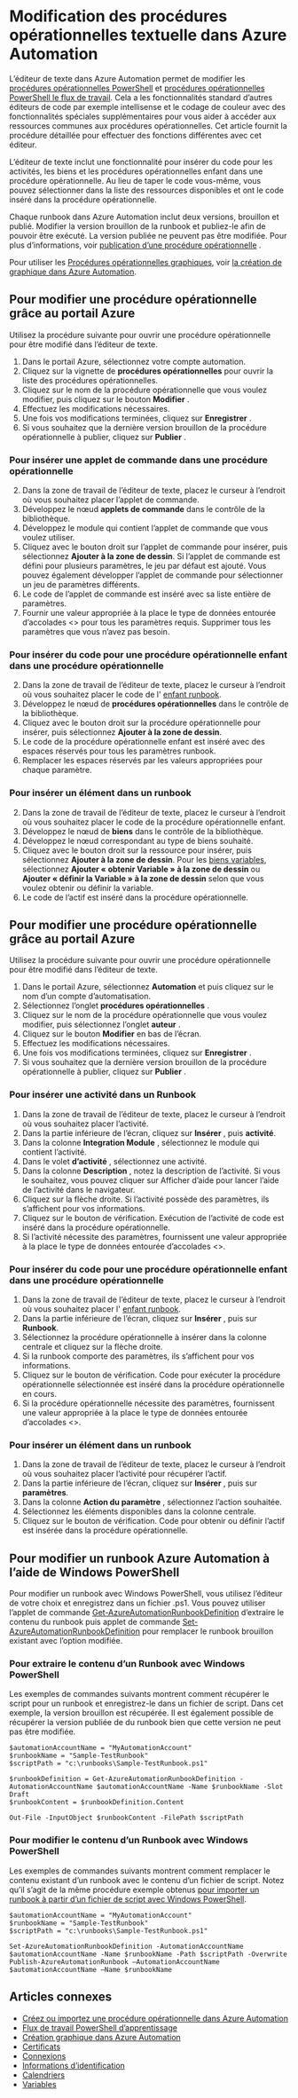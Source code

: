<properties 
    pageTitle="Modification des procédures opérationnelles textuelle dans Azure Automation"
    description="Cet article fournit des procédures différentes pour l’utilisation de PowerShell et flux de travail PowerShell procédures opérationnelles dans Azure Automation à l’aide de l’éditeur de texte."
    services="automation"
    documentationCenter=""
    authors="mgoedtel"
    manager="stevenka"
    editor="tysonn" />
<tags 
    ms.service="automation"
    ms.devlang="na"
    ms.topic="article"
    ms.tgt_pltfrm="na"
    ms.workload="infrastructure-services"
    ms.date="02/23/2016"
    ms.author="magoedte;bwren" />

# <a name="editing-textual-runbooks-in-azure-automation"></a>Modification des procédures opérationnelles textuelle dans Azure Automation

L’éditeur de texte dans Azure Automation permet de modifier les [procédures opérationnelles PowerShell](automation-runbook-types.md#powershell-runbooks) et [procédures opérationnelles PowerShell le flux de travail](automation-runbook-types.md#powershell-workflow-runbooks). Cela a les fonctionnalités standard d’autres éditeurs de code par exemple intellisense et le codage de couleur avec des fonctionnalités spéciales supplémentaires pour vous aider à accéder aux ressources communes aux procédures opérationnelles.  Cet article fournit la procédure détaillée pour effectuer des fonctions différentes avec cet éditeur.

L’éditeur de texte inclut une fonctionnalité pour insérer du code pour les activités, les biens et les procédures opérationnelles enfant dans une procédure opérationnelle. Au lieu de taper le code vous-même, vous pouvez sélectionner dans la liste des ressources disponibles et ont le code inséré dans la procédure opérationnelle.

Chaque runbook dans Azure Automation inclut deux versions, brouillon et publié. Modifier la version brouillon de la runbook et publiez-le afin de pouvoir être exécuté. La version publiée ne peuvent pas être modifiée. Pour plus d’informations, voir [publication d’une procédure opérationnelle](automation-creating-importing-runbook.md#publishing-a-runbook) .

Pour utiliser les [Procédures opérationnelles graphiques](automation-runbook-types.md#graphical-runbooks), voir [la création de graphique dans Azure Automation](automation-graphical-authoring-intro.md).

## <a name="to-edit-a-runbook-with-the-azure-portal"></a>Pour modifier une procédure opérationnelle grâce au portail Azure

Utilisez la procédure suivante pour ouvrir une procédure opérationnelle pour être modifié dans l’éditeur de texte.

1. Dans le portail Azure, sélectionnez votre compte automation.
2. Cliquez sur la vignette de **procédures opérationnelles** pour ouvrir la liste des procédures opérationnelles.
3. Cliquez sur le nom de la procédure opérationnelle que vous voulez modifier, puis cliquez sur le bouton **Modifier** .
6. Effectuez les modifications nécessaires.
7. Une fois vos modifications terminées, cliquez sur **Enregistrer** .
8. Si vous souhaitez que la dernière version brouillon de la procédure opérationnelle à publier, cliquez sur **Publier** .

### <a name="to-insert-a-cmdlet-into-a-runbook"></a>Pour insérer une applet de commande dans une procédure opérationnelle

2. Dans la zone de travail de l’éditeur de texte, placez le curseur à l’endroit où vous souhaitez placer l’applet de commande.
3. Développez le nœud **applets de commande** dans le contrôle de la bibliothèque. 
3. Développez le module qui contient l’applet de commande que vous voulez utiliser.
4. Cliquez avec le bouton droit sur l’applet de commande pour insérer, puis sélectionnez **Ajouter à la zone de dessin**.  Si l’applet de commande est défini pour plusieurs paramètres, le jeu par défaut est ajouté.  Vous pouvez également développer l’applet de commande pour sélectionner un jeu de paramètres différents.
4. Le code de l’applet de commande est inséré avec sa liste entière de paramètres.
5. Fournir une valeur appropriée à la place le type de données entourée d’accolades <> pour tous les paramètres requis.  Supprimer tous les paramètres que vous n’avez pas besoin.

### <a name="to-insert-code-for-a-child-runbook-into-a-runbook"></a>Pour insérer du code pour une procédure opérationnelle enfant dans une procédure opérationnelle

2. Dans la zone de travail de l’éditeur de texte, placez le curseur à l’endroit où vous souhaitez placer le code de l' [enfant runbook](automation-child-runbooks.md).
3. Développez le nœud de **procédures opérationnelles** dans le contrôle de la bibliothèque. 
3. Cliquez avec le bouton droit sur la procédure opérationnelle pour insérer, puis sélectionnez **Ajouter à la zone de dessin**.
4. Le code de la procédure opérationnelle enfant est inséré avec des espaces réservés pour tous les paramètres runbook.
5. Remplacer les espaces réservés par les valeurs appropriées pour chaque paramètre.

### <a name="to-insert-an-asset-into-a-runbook"></a>Pour insérer un élément dans un runbook

2. Dans la zone de travail de l’éditeur de texte, placez le curseur à l’endroit où vous souhaitez placer le code de la procédure opérationnelle enfant.
3. Développez le nœud de **biens** dans le contrôle de la bibliothèque. 
4. Développez le nœud correspondant au type de biens souhaité.
3. Cliquez avec le bouton droit sur la ressource pour insérer, puis sélectionnez **Ajouter à la zone de dessin**.  Pour les [biens variables](automation-variables.md), sélectionnez **Ajouter « obtenir Variable » à la zone de dessin** ou **Ajouter « définir la Variable » à la zone de dessin** selon que vous voulez obtenir ou définir la variable.
4. Le code de l’actif est inséré dans la procédure opérationnelle.



## <a name="to-edit-a-runbook-with-the-azure-portal"></a>Pour modifier une procédure opérationnelle grâce au portail Azure

Utilisez la procédure suivante pour ouvrir une procédure opérationnelle pour être modifié dans l’éditeur de texte.

1. Dans le portail Azure, sélectionnez **Automation** et puis cliquez sur le nom d’un compte d’automatisation.
2. Sélectionnez l’onglet **procédures opérationnelles** .
3. Cliquez sur le nom de la procédure opérationnelle que vous voulez modifier, puis sélectionnez l’onglet **auteur** .
5. Cliquez sur le bouton **Modifier** en bas de l’écran.
6. Effectuez les modifications nécessaires.
7. Une fois vos modifications terminées, cliquez sur **Enregistrer** .
8. Si vous souhaitez que la dernière version brouillon de la procédure opérationnelle à publier, cliquez sur **Publier** .

### <a name="to-insert-an-activity-into-a-runbook"></a>Pour insérer une activité dans un Runbook

1. Dans la zone de travail de l’éditeur de texte, placez le curseur à l’endroit où vous souhaitez placer l’activité.
1. Dans la partie inférieure de l’écran, cliquez sur **Insérer** , puis **activité**.
1. Dans la colonne **Integration Module** , sélectionnez le module qui contient l’activité.
1. Dans le volet **d’activité** , sélectionnez une activité.
1. Dans la colonne **Description** , notez la description de l’activité. Si vous le souhaitez, vous pouvez cliquer sur Afficher d’aide pour lancer l’aide de l’activité dans le navigateur.
1. Cliquez sur la flèche droite.  Si l’activité possède des paramètres, ils s’affichent pour vos informations.
1. Cliquez sur le bouton de vérification.  Exécution de l’activité de code est inséré dans la procédure opérationnelle.
1. Si l’activité nécessite des paramètres, fournissent une valeur appropriée à la place le type de données entourée d’accolades <>.

### <a name="to-insert-code-for-a-child-runbook-into-a-runbook"></a>Pour insérer du code pour une procédure opérationnelle enfant dans une procédure opérationnelle

1. Dans la zone de travail de l’éditeur de texte, placez le curseur à l’endroit où vous souhaitez placer l' [enfant runbook](automation-child-runbooks.md).
2. Dans la partie inférieure de l’écran, cliquez sur **Insérer** , puis sur **Runbook**.
3. Sélectionnez la procédure opérationnelle à insérer dans la colonne centrale et cliquez sur la flèche droite.
4. Si la runbook comporte des paramètres, ils s’affichent pour vos informations.
5. Cliquez sur le bouton de vérification.  Code pour exécuter la procédure opérationnelle sélectionnée est inséré dans la procédure opérationnelle en cours.
7. Si la procédure opérationnelle nécessite des paramètres, fournissent une valeur appropriée à la place le type de données entourée d’accolades <>.

### <a name="to-insert-an-asset-into-a-runbook"></a>Pour insérer un élément dans un runbook

1. Dans la zone de travail de l’éditeur de texte, placez le curseur à l’endroit où vous souhaitez placer l’activité pour récupérer l’actif.
1. Dans la partie inférieure de l’écran, cliquez sur **Insérer** , puis sur **paramètres**.
1. Dans la colonne **Action du paramètre** , sélectionnez l’action souhaitée.
1. Sélectionnez les éléments disponibles dans la colonne centrale.
1. Cliquez sur le bouton de vérification.  Code pour obtenir ou définir l’actif est insérée dans la procédure opérationnelle.



## <a name="to-edit-an-azure-automation-runbook-using-windows-powershell"></a>Pour modifier un runbook Azure Automation à l’aide de Windows PowerShell

Pour modifier un runbook avec Windows PowerShell, vous utilisez l’éditeur de votre choix et enregistrez dans un fichier .ps1. Vous pouvez utiliser l’applet de commande [Get-AzureAutomationRunbookDefinition](http://aka.ms/runbookauthor/cmdlet/getazurerunbookdefinition) d’extraire le contenu du runbook puis applet de commande [Set-AzureAutomationRunbookDefinition](http://aka.ms/runbookauthor/cmdlet/setazurerunbookdefinition) pour remplacer le runbook brouillon existant avec l’option modifiée.

### <a name="to-retrieve-the-contents-of-a-runbook-using-windows-powershell"></a>Pour extraire le contenu d’un Runbook avec Windows PowerShell

Les exemples de commandes suivants montrent comment récupérer le script pour un runbook et enregistrez-le dans un fichier de script. Dans cet exemple, la version brouillon est récupérée. Il est également possible de récupérer la version publiée de du runbook bien que cette version ne peut pas être modifiée.

    $automationAccountName = "MyAutomationAccount"
    $runbookName = "Sample-TestRunbook"
    $scriptPath = "c:\runbooks\Sample-TestRunbook.ps1"
    
    $runbookDefinition = Get-AzureAutomationRunbookDefinition -AutomationAccountName $automationAccountName -Name $runbookName -Slot Draft
    $runbookContent = $runbookDefinition.Content

    Out-File -InputObject $runbookContent -FilePath $scriptPath

### <a name="to-change-the-contents-of-a-runbook-using-windows-powershell"></a>Pour modifier le contenu d’un Runbook avec Windows PowerShell

Les exemples de commandes suivants montrent comment remplacer le contenu existant d’un runbook avec le contenu d’un fichier de script. Notez qu’il s’agit de la même procédure exemple obtenus [pour importer un runbook à partir d’un fichier de script avec Windows PowerShell](../automation-creating-or-importing-a-runbook#ImportRunbookScriptPS).

    $automationAccountName = "MyAutomationAccount"
    $runbookName = "Sample-TestRunbook"
    $scriptPath = "c:\runbooks\Sample-TestRunbook.ps1"

    Set-AzureAutomationRunbookDefinition -AutomationAccountName $automationAccountName -Name $runbookName -Path $scriptPath -Overwrite
    Publish-AzureAutomationRunbook –AutomationAccountName $automationAccountName –Name $runbookName

## <a name="related-articles"></a>Articles connexes

- [Créez ou importez une procédure opérationnelle dans Azure Automation](automation-creating-importing-runbook.md)
- [Flux de travail PowerShell d’apprentissage](automation-powershell-workflow.md)
- [Création graphique dans Azure Automation](automation-graphical-authoring-intro.md)
- [Certificats](automation-certificates.md)
- [Connexions](automation-connections.md)
- [Informations d’identification](automation-credentials.md)
- [Calendriers](automation-schedules.md)
- [Variables](automation-variables.md)